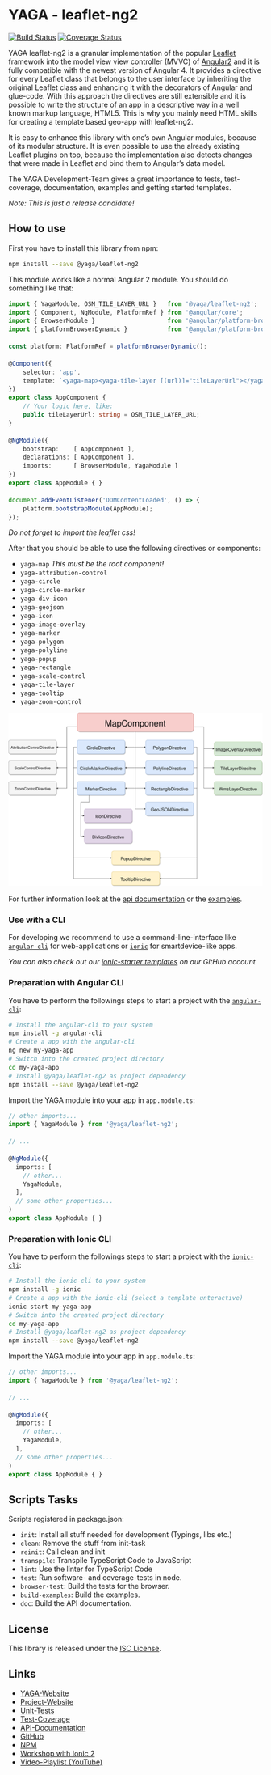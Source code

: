 # YAGA - leaflet-ng2

[![Build Status](https://travis-ci.org/yagajs/leaflet-ng2.svg?branch=develop)](https://travis-ci.org/yagajs/leaflet-ng2)
[![Coverage Status](https://coveralls.io/repos/github/yagajs/leaflet-ng2/badge.svg?branch=develop)](https://coveralls.io/github/yagajs/leaflet-ng2?branch=develop)

YAGA leaflet-ng2 is a granular implementation of the popular [Leaflet](http://leafletjs.com/) framework into the model
view view controller (MVVC) of [Angular2](https://angular.io/) and it is fully compatible with the newest version of
Angular 4. It provides a directive for every Leaflet class that belongs to the user interface by inheriting the original
Leaflet class and enhancing it with the decorators of Angular and glue-code. With this approach the directives are still
extensible and it is possible to write the structure of an app in a descriptive way in a well known markup language,
HTML5. This is why you mainly need HTML skills for creating a template based geo-app with leaflet-ng2.

It is easy to enhance this library with one’s own Angular modules, because of its modular structure. It is
even possible to use the already existing Leaflet plugins on top, because the implementation also detects changes that
were made in Leaflet and bind them to Angular’s data model.

The YAGA Development-Team gives a great importance to tests, test-coverage, documentation, examples and getting started
templates.

*Note: This is just a release candidate!*

## How to use

First you have to install this library from npm:

```bash
npm install --save @yaga/leaflet-ng2
```

This module works like a normal Angular 2 module. You should do something like that:

```typescript
import { YagaModule, OSM_TILE_LAYER_URL }   from '@yaga/leaflet-ng2';
import { Component, NgModule, PlatformRef } from '@angular/core';
import { BrowserModule }                    from '@angular/platform-browser';
import { platformBrowserDynamic }           from '@angular/platform-browser-dynamic';

const platform: PlatformRef = platformBrowserDynamic();

@Component({
    selector: 'app',
    template: `<yaga-map><yaga-tile-layer [(url)]="tileLayerUrl"></yaga-tile-layer></yaga-map>`
})
export class AppComponent {
    // Your logic here, like:
    public tileLayerUrl: string = OSM_TILE_LAYER_URL;
}

@NgModule({
    bootstrap:    [ AppComponent ],
    declarations: [ AppComponent ],
    imports:      [ BrowserModule, YagaModule ]
})
export class AppModule { }

document.addEventListener('DOMContentLoaded', () => {
    platform.bootstrapModule(AppModule);
});
```

*Do not forget to import the leaflet css!*


After that you should be able to use the following directives or components:

* `yaga-map` *This must be the root component!*
* `yaga-attribution-control`
* `yaga-circle`
* `yaga-circle-marker`
* `yaga-div-icon`
* `yaga-geojson`
* `yaga-icon`
* `yaga-image-overlay`
* `yaga-marker`
* `yaga-polygon`
* `yaga-polyline`
* `yaga-popup`
* `yaga-rectangle`
* `yaga-scale-control`
* `yaga-tile-layer`
* `yaga-tooltip`
* `yaga-zoom-control`

![Structure of the leaflet-ng2 directives](directive-structure.svg)

For further information look at the [api documentation](https://leaflet-ng2.yagajs.org/latest/typedoc/) or the
[examples](https://leaflet-ng2.yagajs.org/latest/examples/).


### Use with a CLI

For developing we recommend to use a command-line-interface like [`angular-cli`](https://cli.angular.io/) for
web-applications or [`ionic`](http://ionicframework.com/) for smartdevice-like apps.

*You can also check out our [ionic-starter templates](https://github.com/yagajs/?q=ionic-starter) on our GitHub account*

### Preparation with Angular CLI

You have to perform the followings steps to start a project with the [`angular-cli`](https://cli.angular.io/):

```bash
# Install the angular-cli to your system
npm install -g angular-cli
# Create a app with the angular-cli
ng new my-yaga-app
# Switch into the created project directory
cd my-yaga-app
# Install @yaga/leaflet-ng2 as project dependency
npm install --save @yaga/leaflet-ng2
```

Import the YAGA module into your app in `app.module.ts`:

```typescript
// other imports...
import { YagaModule } from '@yaga/leaflet-ng2';

// ...

@NgModule({
  imports: [
    // other...
    YagaModule,
  ],
  // some other properties...
)
export class AppModule { }
```

### Preparation with Ionic CLI

You have to perform the followings steps to start a project with the [`ionic-cli`](http://ionicframework.com/):

```bash
# Install the ionic-cli to your system
npm install -g ionic
# Create a app with the ionic-cli (select a template unteractive)
ionic start my-yaga-app
# Switch into the created project directory
cd my-yaga-app
# Install @yaga/leaflet-ng2 as project dependency
npm install --save @yaga/leaflet-ng2
```

Import the YAGA module into your app in `app.module.ts`:

```typescript
// other imports...
import { YagaModule } from '@yaga/leaflet-ng2';

// ...

@NgModule({
  imports: [
    // other...
    YagaModule,
  ],
  // some other properties...
)
export class AppModule { }
```

## Scripts Tasks

Scripts registered in package.json:

* `init`: Install all stuff needed for development (Typings, libs etc.)
* `clean`: Remove the stuff from init-task
* `reinit`: Call clean and init
* `transpile`: Transpile TypeScript Code to JavaScript
* `lint`: Use the linter for TypeScript Code
* `test`: Run software- and coverage-tests in node.
* `browser-test`: Build the tests for the browser.
* `build-examples`: Build the examples.
* `doc`: Build the API documentation.

## License

This library is released under the [ISC License](LICENSE).

## Links

* [YAGA-Website](https://yagajs.org)
* [Project-Website](https://leaflet-ng2.yagajs.org)
* [Unit-Tests](https://leaflet-ng2.yagajs.org/latest/browser-test/)
* [Test-Coverage](https://leaflet-ng2.yagajs.org/latest/coverage/)
* [API-Documentation](https://leaflet-ng2.yagajs.org/latest/typedoc/)
* [GitHub](https://github.com/yagajs/leaflet-ng2)
* [NPM](https://www.npmjs.com/package/@yaga/leaflet-ng2)
* [Workshop with Ionic 2](https://github.com/atd-schubert/leaflet-ng2-workshop-froscon/tags)
* [Video-Playlist (YouTube)](https://www.youtube.com/playlist?list=PLbpJoccrLTc00EXHFVIMTpIV_mYwb7IZW)
